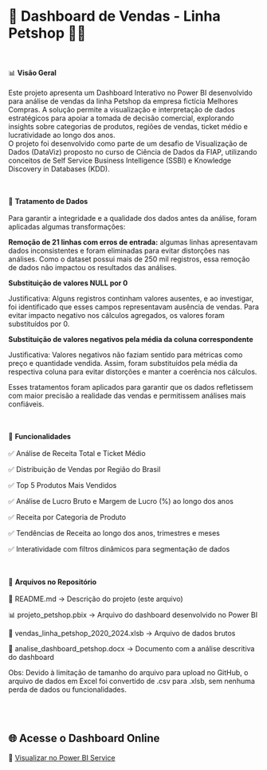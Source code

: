 # 🐾 Dashboard de Vendas - Linha Petshop 🐶🐱

<br><br>
📊 **Visão Geral**
<br><br>
Este projeto apresenta um Dashboard Interativo no Power BI desenvolvido para análise de vendas da linha Petshop da empresa fictícia Melhores Compras. 
A solução permite a visualização e interpretação de dados estratégicos para apoiar a tomada de decisão comercial, explorando insights sobre categorias de produtos, regiões de vendas, ticket médio e lucratividade ao longo dos anos.
<br>
O projeto foi desenvolvido como parte de um desafio de Visualização de Dados (DataViz) proposto no curso de Ciência de Dados da FIAP, utilizando conceitos de Self Service Business Intelligence (SSBI) e Knowledge Discovery in Databases (KDD).

<br><br>
🧹 **Tratamento de Dados**
<br><br>
Para garantir a integridade e a qualidade dos dados antes da análise, foram aplicadas algumas transformações:

**Remoção de 21 linhas com erros de entrada:** algumas linhas apresentavam dados inconsistentes e foram eliminadas para evitar distorções nas análises. Como o dataset possui mais de 250 mil registros, essa remoção de dados não impactou os resultados das análises.

**Substituição de valores NULL por 0**

Justificativa: Alguns registros continham valores ausentes, e ao investigar, foi identificado que esses campos representavam ausência de vendas. Para evitar impacto negativo nos cálculos agregados, os valores foram substituídos por 0.

**Substituição de valores negativos pela média da coluna correspondente**

Justificativa: Valores negativos não faziam sentido para métricas como preço e quantidade vendida. Assim, foram substituídos pela média da respectiva coluna para evitar distorções e manter a coerência nos cálculos.

Esses tratamentos foram aplicados para garantir que os dados refletissem com maior precisão a realidade das vendas e permitissem análises mais confiáveis.

<br><br>
🚀 **Funcionalidades**
<br><br>
✅ Análise de Receita Total e Ticket Médio

✅ Distribuição de Vendas por Região do Brasil

✅ Top 5 Produtos Mais Vendidos

✅ Análise de Lucro Bruto e Margem de Lucro (%) ao longo dos anos

✅ Receita por Categoria de Produto

✅ Tendências de Receita ao longo dos anos, trimestres e meses

✅ Interatividade com filtros dinâmicos para segmentação de dados

<br><br>
📂 **Arquivos no Repositório**
<br><br>
📄 README.md → Descrição do projeto (este arquivo)

📊 projeto_petshop.pbix → Arquivo do dashboard desenvolvido no Power BI

📄 vendas_linha_petshop_2020_2024.xlsb → Arquivo de dados brutos

📄 analise_dashboard_petshop.docx → Documento com a análise descritiva do dashboard

Obs: Devido à limitação de tamanho do arquivo para upload no GitHub, o arquivo de dados em Excel foi convertido de .csv para .xlsb, sem nenhuma perda de dados ou funcionalidades.

<br><br>
## 🌐 Acesse o Dashboard Online 

🔗 [Visualizar no Power BI Service](https://app.powerbi.com/view?r=eyJrIjoiMDE1YjEyMjYtZjJmZS00Njk5LWI3YWItYzJkZDIxNGI0OThmIiwidCI6IjExZGJiZmUyLTg5YjgtNDU0OS1iZTEwLWNlYzM2NGU1OTU1MSIsImMiOjR9)
